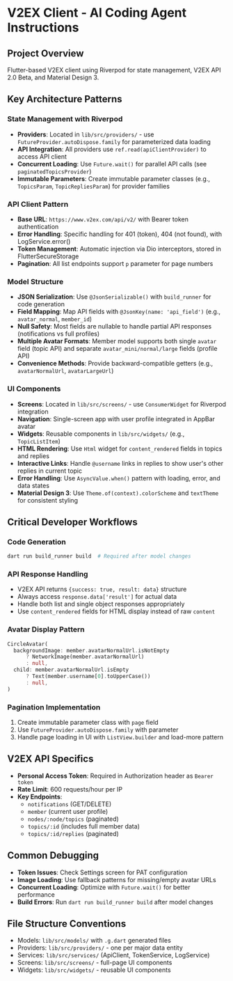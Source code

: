 # V2EX Client - AI Coding Agent Instructions

## Project Overview
Flutter-based V2EX client using Riverpod for state management, V2EX API 2.0 Beta, and Material Design 3.

## Key Architecture Patterns

### State Management with Riverpod
- **Providers**: Located in `lib/src/providers/` - use `FutureProvider.autoDispose.family` for parameterized data loading
- **API Integration**: All providers use `ref.read(apiClientProvider)` to access API client
- **Concurrent Loading**: Use `Future.wait()` for parallel API calls (see `paginatedTopicsProvider`)
- **Immutable Parameters**: Create immutable parameter classes (e.g., `TopicsParam`, `TopicRepliesParam`) for provider families

### API Client Pattern
- **Base URL**: `https://www.v2ex.com/api/v2/` with Bearer token authentication
- **Error Handling**: Specific handling for 401 (token), 404 (not found), with LogService.error()
- **Token Management**: Automatic injection via Dio interceptors, stored in FlutterSecureStorage
- **Pagination**: All list endpoints support `p` parameter for page numbers

### Model Structure
- **JSON Serialization**: Use `@JsonSerializable()` with `build_runner` for code generation
- **Field Mapping**: Map API fields with `@JsonKey(name: 'api_field')` (e.g., `avatar_normal`, `member_id`)
- **Null Safety**: Most fields are nullable to handle partial API responses (notifications vs full profiles)
- **Multiple Avatar Formats**: Member model supports both single `avatar` field (topic API) and separate `avatar_mini/normal/large` fields (profile API)
- **Convenience Methods**: Provide backward-compatible getters (e.g., `avatarNormalUrl`, `avatarLargeUrl`)

### UI Components
- **Screens**: Located in `lib/src/screens/` - use `ConsumerWidget` for Riverpod integration
- **Navigation**: Single-screen app with user profile integrated in AppBar avatar
- **Widgets**: Reusable components in `lib/src/widgets/` (e.g., `TopicListItem`)
- **HTML Rendering**: Use `Html` widget for `content_rendered` fields in topics and replies
- **Interactive Links**: Handle `@username` links in replies to show user's other replies in current topic
- **Error Handling**: Use `AsyncValue.when()` pattern with loading, error, and data states
- **Material Design 3**: Use `Theme.of(context).colorScheme` and `textTheme` for consistent styling

## Critical Developer Workflows

### Code Generation
```bash
dart run build_runner build  # Required after model changes
```

### API Response Handling
- V2EX API returns `{success: true, result: data}` structure
- Always access `response.data['result']` for actual data
- Handle both list and single object responses appropriately
- Use `content_rendered` fields for HTML display instead of raw `content`

### Avatar Display Pattern
```dart
CircleAvatar(
  backgroundImage: member.avatarNormalUrl.isNotEmpty
      ? NetworkImage(member.avatarNormalUrl)
      : null,
  child: member.avatarNormalUrl.isEmpty
      ? Text(member.username[0].toUpperCase())
      : null,
)
```

### Pagination Implementation
1. Create immutable parameter class with `page` field
2. Use `FutureProvider.autoDispose.family` with parameter
3. Handle page loading in UI with `ListView.builder` and load-more pattern

## V2EX API Specifics
- **Personal Access Token**: Required in Authorization header as `Bearer token`
- **Rate Limit**: 600 requests/hour per IP
- **Key Endpoints**:
  - `notifications` (GET/DELETE)
  - `member` (current user profile)
  - `nodes/:node/topics` (paginated)
  - `topics/:id` (includes full member data)
  - `topics/:id/replies` (paginated)

## Common Debugging
- **Token Issues**: Check Settings screen for PAT configuration
- **Image Loading**: Use fallback patterns for missing/empty avatar URLs
- **Concurrent Loading**: Optimize with `Future.wait()` for better performance
- **Build Errors**: Run `dart run build_runner build` after model changes

## File Structure Conventions
- Models: `lib/src/models/` with `.g.dart` generated files
- Providers: `lib/src/providers/` - one per major data entity
- Services: `lib/src/services/` (ApiClient, TokenService, LogService)
- Screens: `lib/src/screens/` - full-page UI components
- Widgets: `lib/src/widgets/` - reusable UI components